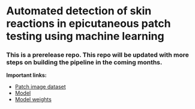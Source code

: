 # Automated detection of skin reactions in epicutaneous patch testing using machine learning
### This is a prerelease repo. This repo will be updated with more steps on building the pipeline in the coming months.
**Important links:**
  - [Patch image dataset](https://stanfordmedicine.box.com/v/mlpatchtesting)
  - [Model](https://github.com/sarinlab/patch-testing-pipeline/releases/download/v0.0/model.h5)
  - [Model weights](https://github.com/sarinlab/patch-testing-pipeline/releases/download/v0.0/model_weights.h5)
